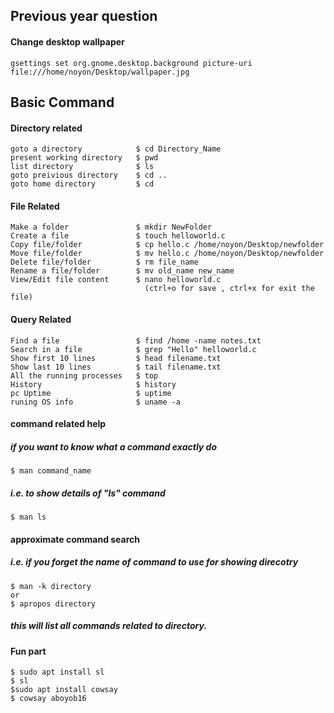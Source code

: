 
## Previous year question

#### Change desktop wallpaper
```
gsettings set org.gnome.desktop.background picture-uri file:///home/noyon/Desktop/wallpaper.jpg
```

## Basic Command

#### Directory related

``` 
goto a directory            $ cd Directory_Name
present working directory   $ pwd
list directory              $ ls
goto preivious directory    $ cd ..
goto home directory         $ cd
```


#### File Related
```
Make a folder               $ mkdir NewFolder
Create a file               $ touch helloworld.c
Copy file/folder            $ cp hello.c /home/noyon/Desktop/newfolder
Move file/folder            $ mv hello.c /home/noyon/Desktop/newfolder
Delete file/folder          $ rm file_name
Rename a file/folder        $ mv old_name new_name
View/Edit file content      $ nano helloworld.c
                              (ctrl+o for save , ctrl+x for exit the file)
```

#### Query Related
```
Find a file                 $ find /home -name notes.txt
Search in a file            $ grep "Hello" helloworld.c
Show first 10 lines         $ head filename.txt
Show last 10 lines          $ tail filename.txt
All the running processes   $ top
History                     $ history
pc Uptime                   $ uptime
runing OS info              $ uname -a

```
#### command related help 


##### if you want to know what a command exactly do
```
$ man command_name

```
##### i.e. to show details of "ls" command
```
$ man ls
```
#### approximate command search
##### i.e. if you forget the name of command to use for showing direcotry  
```
$ man -k directory
or
$ apropos directory
```
##### this will list all commands related to directory.


#### Fun part
```
$ sudo apt install sl
$ sl
$sudo apt install cowsay
$ cowsay aboyob16
```





